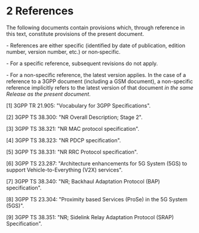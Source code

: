 # 2 References

The following documents contain provisions which, through reference in
this text, constitute provisions of the present document.

\- References are either specific (identified by date of publication,
edition number, version number, etc.) or non‑specific.

\- For a specific reference, subsequent revisions do not apply.

\- For a non-specific reference, the latest version applies. In the case
of a reference to a 3GPP document (including a GSM document), a
non-specific reference implicitly refers to the latest version of that
document *in the same Release as the present document*.

\[1\] 3GPP TR 21.905: \"Vocabulary for 3GPP Specifications\".

\[2\] 3GPP TS 38.300: \"NR Overall Description; Stage 2\".

\[3\] 3GPP TS 38.321: \"NR MAC protocol specification\".

\[4\] 3GPP TS 38.323: \"NR PDCP specification\".

\[5\] 3GPP TS 38.331: \"NR RRC Protocol specification\".

\[6\] 3GPP TS 23.287: \"Architecture enhancements for 5G System (5GS) to
support Vehicle-to-Everything (V2X) services\".

\[7\] 3GPP TS 38.340: \"NR; Backhaul Adaptation Protocol (BAP)
specification\".

\[8\] 3GPP TS 23.304: \"Proximity based Services (ProSe) in the 5G
System (5GS)\".

\[9\] 3GPP TS 38.351: \"NR; Sidelink Relay Adaptation Protocol (SRAP)
Specification\".